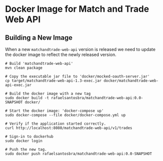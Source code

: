 Docker Image for Match and Trade Web API
========================================

Building a New Image
--------------------
When a new `matchandtrade-web-api` version is released we need to update
the docker image to reflect the newly released version.

```
# Build 'matchandtrade-web-api'
mvn clean package

# Copy the executable jar file to 'docker/mocked-oauth-server.jar'
cp target/matchandtrade-web-api-1.3-exec.jar docker/matchandtrade-web-api-exec.jar

# Build the docker image with a new tag
sudo docker build -t rafaelsantosbra/matchandtrade-web-api:0.0-SNAPSHOT docker/

# Start the docker image: 'docker-compose up'
sudo docker-compose --file docker/docker-compose.yml up

# Verify if the application started correctly.
curl http://localhost:8080/matchandtrade-web-api/v1/trades

# Sign-in to dockerhub
sudo docker login

# Push the new tag.
sudo docker push rafaelsantosbra/matchandtrade-web-api:0.0-SNAPSHOT

```
